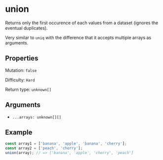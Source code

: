 # union

Returns only the first occurence of each values from a dataset (ignores the eventual duplicates).

Very similar to `uniq` with the difference that it accepts multiple arrays as arguments.

## Properties

Mutation: `false`

Difficulty: `Hard`

Return type: `unknown[]`

## Arguments

- `...arrays: unknown[][]`

## Example

```typescript
const array1 = ['banana', 'apple', 'banana', 'cherry'];
const array2 = ['peach', 'cherry'];
union(array); // => ['banana', 'apple', 'cherry', 'peach']
```
